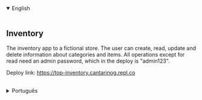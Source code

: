 <details open>
<summary>English</summary>
<br>

## Inventory

The inventory app to a fictional store.
The user can create, read, update and delete information about categories and items.
All operations except for read need an admin password, which in the deploy is "admin123".

Deploy link: https://top-inventory.cantarinog.repl.co

<br>
</details>

<details>
<summary>Português</summary>
<br>

## Inventário

Uma aplicação de inventário para uma loja fictícia. O usuário pode criar, ler, atualizar e deletar informação sobre categorias e itens. Toda as operações exceto leitura precisam de uma senha administador, que no caso desse deploy é "admin123".

Deploy: https://top-inventory.cantarinog.repl.co

<br>
</details>